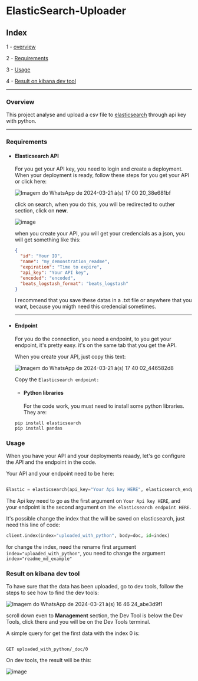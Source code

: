# ElasticSearch-Uploader

## Index

1 - [overview](#Overview)

2 - [Requirements](#Requirements)

3 - [Usage](#Usage)

4 - [Result on kibana dev tool](#Result-on-kibana-dev-tool)

---

### Overview

  This project analyse and upload a csv file to [elasticsearch](https://www.elastic.co/guide/en/elasticsearch/reference/current/index.html) through api key with python.

---

### Requirements 

+ #### Elasticsearch API
  
    For you get your API key, you need to login and create a deployment. When your deployment is ready, follow these steps for you get your API or click here:
    
  
    ![Imagem do WhatsApp de 2024-03-21 à(s) 17 00 20_38e681bf](https://github.com/kaykRodr1gu3s/Elasticsearch-Uploader/assets/110197812/c9ae114f-6b66-4394-bdef-3f1c9d87bdc1)
  
  
  click on search, when you do this, you will be redirected to outher section, click on **new**.
  
  
  ![image](https://github.com/kaykRodr1gu3s/Elasticsearch-Uploader/assets/110197812/eddaad96-b9a2-4a19-b040-1c5d431611c7)
  
  when you create your API, you will get your credencials as a json, you will get something like this:

  
  
  ```json
  {
    "id": "Your ID",
    "name": "my_demonstration_readme",
    "expiration": "Time to expire",
    "api_key": "Your API key",
    "encoded": "encoded",
    "beats_logstash_format": "beats_logstash"
  }
  ```
  
  I recommend that you save these datas in a .txt file or anywhere that you want, because you migth need this credencial sometimes.
  
  ---


+ #### Endpoint
    For you do the connection, you need a endpoint, to you get your endpoint, it's pretty easy. it's on the same tab that you get the API.
  
    When you create your API, just copy this text:
    
    ![Imagem do WhatsApp de 2024-03-21 à(s) 17 40 02_446582d8](https://github.com/kaykRodr1gu3s/Elasticsearch-Uploader/assets/110197812/a30c1bf2-4f04-43ab-9390-ee98766b2f21)
  
    Copy the `Elasticsearch endpoint:`
    
    
  + #### Python libraries
    
    For the code work, you must need to install some python libraries. They are:


  ```
  pip install elasticsearch
  pip install pandas
  ```



### Usage

  When you have your API and your  deployments reaady, let's go configure the API and the endpoint in the code.
  
  Your API and your endpoint need to be here:
  
  ```python
  
  Elastic = elasticsearch(api_key="Your Api key HERE", elasticsearch_endpoint="The elasticsearch endpoint HERE")
  
  ```
  
  The Api key need to go as the first argument on `Your Api key HERE`, and your endpoint is the second argument on `The elasticsearch endpoint HERE`.
  
  It's possible change the index that the will be saved on elasticsearch, just need this line of code:
  
  ```python
  client.index(index="uploaded_with_python", body=doc, id=index)
  ```
  for change the index, need the rename first argument ```index="uploaded_with_python"```, you need to change the argument ```index="readme_md_example"```
  

### Result on kibana dev tool

  To have sure that the data has been uploaded, go to dev tools, follow the steps to see how to find the dev tools:

  ![Imagem do WhatsApp de 2024-03-21 à(s) 16 46 24_abe3d9f1](https://github.com/kaykRodr1gu3s/Elasticsearch-Uploader/assets/110197812/1d57c26a-a6e7-41fa-8713-769c8409bce4)

  scroll down even to **Management** section, the Dev Tool is below the Dev Tools, click there and you will be on the Dev Tools terminal.
  


  A simple query for get the first data with the index 0 is:
  
```curl 

GET uploaded_with_python/_doc/0

```
On dev tools, the result will be this:

  ![image](https://github.com/kaykRodr1gu3s/Elasticsearch-Uploader/assets/110197812/55eba2af-1fb8-4923-9ba0-13087ba92fb8)





